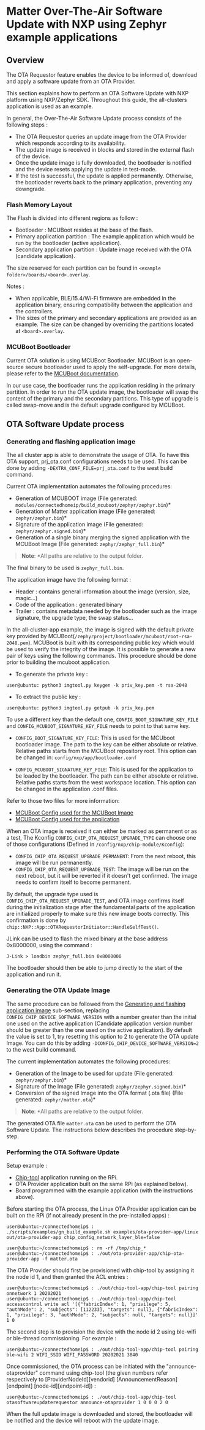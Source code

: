 # Matter Over-The-Air Software Update with NXP using Zephyr example applications

## Overview

The OTA Requestor feature enables the device to be informed of, download and
apply a software update from an OTA Provider.

This section explains how to perform an OTA Software Update with NXP platform
using NXP/Zephyr SDK. Throughout this guide, the all-clusters application is
used as an example.

In general, the Over-The-Air Software Update process consists of the following
steps :

-   The OTA Requestor queries an update image from the OTA Provider which
    responds according to its availability.
-   The update image is received in blocks and stored in the external flash of
    the device.
-   Once the update image is fully downloaded, the bootloader is notified and
    the device resets applying the update in test-mode.
-   If the test is successful, the update is applied permanently. Otherwise, the
    bootloader reverts back to the primary application, preventing any
    downgrade.

### Flash Memory Layout

The Flash is divided into different regions as follow :

-   Bootloader : MCUBoot resides at the base of the flash.
-   Primary application partition : The example application which would be run
    by the bootloader (active application).
-   Secondary application partition : Update image received with the OTA
    (candidate application).

The size reserved for each partition can be found in
`<example folder>/boards/<board>.overlay`.

Notes :

-   When applicable, BLE/15.4/Wi-Fi firmware are embedded in the application
    binary, ensuring compatibility between the application and the controllers.
-   The sizes of the primary and secondary applications are provided as an
    example. The size can be changed by overriding the partitions located at
    `<board>.overlay`.

### MCUBoot Bootloader

Current OTA solution is using MCUBoot Bootloader. MCUBoot is an open-source
secure bootloader used to apply the self-upgrade. For more details, please refer
to the
[MCUBoot documentation](https://github.com/mcu-tools/mcuboot/blob/main/docs/design.md).

In our use case, the bootloader runs the application residing in the primary
partition. In order to run the OTA update image, the bootloader will swap the
content of the primary and the secondary partitions. This type of upgrade is
called swap-move and is the default upgrade configured by MCUBoot.

## OTA Software Update process

### Generating and flashing application image

The all cluster app is able to demonstrate the usage of OTA. To have this OTA
support, prj_ota.conf configurations needs to be used. This can be done by
adding `-DEXTRA_CONF_FILE=prj_ota.conf` to the west build command.

Current OTA implementation automates the following procedures:

-   Generation of MCUBOOT image (File generated:
    `modules/connectedhomeip/build_mcuboot/zephyr/zephyr.bin`)\*
-   Generation of Matter application image (File generated:
    `zephyr/zephyr.bin`)\*
-   Signature of the application image (File generated:
    `zephyr/zephyr.signed.bin`)\*
-   Generation of a single binary merging the signed application with the
    MCUBoot Image (File generated: `zephyr/zephyr_full.bin`)\*

> **Note**: \*All paths are relative to the output folder.

The final binary to be used is `zephyr_full.bin`.

The application image have the following format :

-   Header : contains general information about the image (version, size,
    magic...)
-   Code of the application : generated binary
-   Trailer : contains metadata needed by the bootloader such as the image
    signature, the upgrade type, the swap status...

In the all-cluster-app example, the image is signed with the default private key
provided by MCUBoot(`/zephyrproject/bootloader/mcuboot/root-rsa-2048.pem`).
MCUBoot is built with its corresponding public key which would be used to verify
the integrity of the image. It is possible to generate a new pair of keys using
the following commands. This procedure should be done prior to building the
mcuboot application.

-   To generate the private key :

```
user@ubuntu: python3 imgtool.py keygen -k priv_key.pem -t rsa-2048
```

-   To extract the public key :

```
user@ubuntu: python3 imgtool.py getpub -k priv_key.pem
```

To use a different key than the default one, `CONFIG_BOOT_SIGNATURE_KEY_FILE`
and `CONFIG_MCUBOOT_SIGNATURE_KEY_FILE` needs to point to that same key.

-   `CONFIG_BOOT_SIGNATURE_KEY_FILE`: This is used for the MCUboot bootloader
    image. The path to the key can be either absolute or relative. Relative
    paths starts from the MCUBoot repository root. This option can be changed
    in: `config/nxp/app/bootloader.conf`

-   `CONFIG_MCUBOOT_SIGNATURE_KEY_FILE`: This is used for the application to be
    loaded by the bootloader. The path can be either absolute or relative.
    Relative paths starts from the west workspace location. This option can be
    changed in the application .conf files.

Refer to those two files for more information:

-   [MCUBoot Config used for the MCUBoot Image](https://github.com/zephyrproject-rtos/mcuboot/blob/main/boot/zephyr/Kconfig)
-   [MCUBoot Config used for the application](https://github.com/zephyrproject-rtos/zephyr/blob/main/modules/Kconfig.mcuboot)

When an OTA image is received it can either be marked as permanent or as a test,
The Kconfig `CONFIG_CHIP_OTA_REQUEST_UPGRADE_TYPE` can choose one of those
configurations (Defined in `/config/nxp/chip-module/Kconfig`):

-   `CONFIG_CHIP_OTA_REQUEST_UPGRADE_PERMANENT`: From the next reboot, this
    image will be run permanently.
-   `CONFIG_CHIP_OTA_REQUEST_UPGRADE_TEST`: The image will be run on the next
    reboot, but it will be reverted if it doesn't get confirmed. The image needs
    to confirm itself to become permanent.

By default, the upgrade type used is `CONFIG_CHIP_OTA_REQUEST_UPGRADE_TEST`, and
OTA image confirms itself during the initialization stage after the fundamental
parts of the application are initialized properly to make sure this new image
boots correctly. This confirmation is done by
`chip::NXP::App::OTARequestorInitiator::HandleSelfTest()`.

JLink can be used to flash the mixed binary at the base address 0x8000000, using
the command :

```
J-Link > loadbin zephyr_full.bin 0x8000000
```

The bootloader should then be able to jump directly to the start of the
application and run it.

### Generating the OTA Update Image

The same procedure can be followed from the
[Generating and flashing application image](#generating-and-flashing-application-image)
sub-section, replacing `CONFIG_CHIP_DEVICE_SOFTWARE_VERSION` with a number
greater than the initial one used on the active application (Candidate
application version number should be greater than the one used on the active
application). By default the value is set to 1, try resetting this option to 2
to generate the OTA update Image. You can do this by adding
`-DCONFIG_CHIP_DEVICE_SOFTWARE_VERSION=2` to the west build command.

The current implementation automates the following procedures:

-   Generation of the Image to be used for update (File generated:
    `zephyr/zephyr.bin`)\*
-   Signature of the Image (File generated: `zephyr/zephyr.signed.bin`)\*
-   Conversion of the signed Image into the OTA format (.ota file) (File
    generated: `zephyr/matter.ota`)\*

> **Note**: \*All paths are relative to the output folder.

The generated OTA file `matter.ota` can be used to perform the OTA Software
Update. The instructions below describes the procedure step-by-step.

### Performing the OTA Software Update

Setup example :

-   [Chip-tool](../../../examples/chip-tool/README.md) application running on
    the RPi.
-   OTA Provider application built on the same RPi (as explained below).
-   Board programmed with the example application (with the instructions above).

Before starting the OTA process, the Linux OTA Provider application can be built
on the RPi (if not already present in the pre-installed apps) :

```
user@ubuntu:~/connectedhomeip$ : ./scripts/examples/gn_build_example.sh examples/ota-provider-app/linux out/ota-provider-app chip_config_network_layer_ble=false

user@ubuntu:~/connectedhomeip$ : rm -rf /tmp/chip_*
user@ubuntu:~/connectedhomeip$ : ./out/ota-provider-app/chip-ota-provider-app -f matter.ota
```

The OTA Provider should first be provisioned with chip-tool by assigning it the
node id 1, and then granted the ACL entries :

```
user@ubuntu:~/connectedhomeip$ : ./out/chip-tool-app/chip-tool pairing onnetwork 1 20202021
user@ubuntu:~/connectedhomeip$ : ./out/chip-tool-app/chip-tool accesscontrol write acl '[{"fabricIndex": 1, "privilege": 5, "authMode": 2, "subjects": [112233], "targets": null}, {"fabricIndex": 1, "privilege": 3, "authMode": 2, "subjects": null, "targets": null}]' 1 0
```

The second step is to provision the device with the node id 2 using ble-wifi or
ble-thread commissioning. For example :

```
user@ubuntu:~/connectedhomeip$ : ./out/chip-tool-app/chip-tool pairing ble-wifi 2 WIFI_SSID WIFI_PASSWORD 20202021 3840
```

Once commissioned, the OTA process can be initiated with the
"announce-otaprovider" command using chip-tool (the given numbers refer
respectively to [ProviderNodeId][vendorid] [AnnouncementReason][endpoint]
[node-id][endpoint-id]) :

```
user@ubuntu:~/connectedhomeip$ : ./out/chip-tool-app/chip-tool otasoftwareupdaterequestor announce-otaprovider 1 0 0 0 2 0
```

When the full update image is downloaded and stored, the bootloader will be
notified and the device will reboot with the update image.
